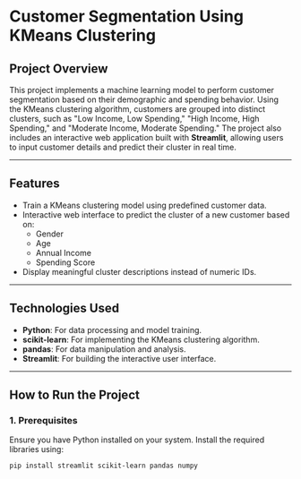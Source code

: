 # **Customer Segmentation Using KMeans Clustering**

## **Project Overview**
This project implements a machine learning model to perform customer segmentation based on their demographic and spending behavior. Using the KMeans clustering algorithm, customers are grouped into distinct clusters, such as "Low Income, Low Spending," "High Income, High Spending," and "Moderate Income, Moderate Spending." The project also includes an interactive web application built with **Streamlit**, allowing users to input customer details and predict their cluster in real time.

---

## **Features**
- Train a KMeans clustering model using predefined customer data.
- Interactive web interface to predict the cluster of a new customer based on:
  - Gender
  - Age
  - Annual Income
  - Spending Score
- Display meaningful cluster descriptions instead of numeric IDs.

---

## **Technologies Used**
- **Python**: For data processing and model training.
- **scikit-learn**: For implementing the KMeans clustering algorithm.
- **pandas**: For data manipulation and analysis.
- **Streamlit**: For building the interactive user interface.

---

## **How to Run the Project**

### **1. Prerequisites**
Ensure you have Python installed on your system. Install the required libraries using:
```bash
pip install streamlit scikit-learn pandas numpy

